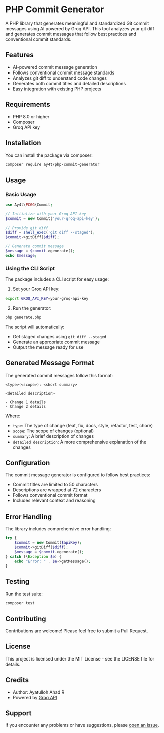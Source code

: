 # PHP Commit Generator

A PHP library that generates meaningful and standardized Git commit messages using AI powered by Groq API. This tool analyzes your git diff and generates commit messages that follow best practices and conventional commit standards.

## Features

- AI-powered commit message generation
- Follows conventional commit message standards
- Analyzes git diff to understand code changes
- Generates both commit titles and detailed descriptions
- Easy integration with existing PHP projects

## Requirements

- PHP 8.0 or higher
- Composer
- Groq API key

## Installation

You can install the package via composer:

```bash
composer require ay4t/php-commit-generator
```

## Usage

### Basic Usage

```php
use Ay4t\PCGG\Commit;

// Initialize with your Groq API key
$commit = new Commit('your-groq-api-key');

// Provide git diff
$diff = shell_exec('git diff --staged');
$commit->gitDiff($diff);

// Generate commit message
$message = $commit->generate();
echo $message;
```

### Using the CLI Script

The package includes a CLI script for easy usage:

1. Set your Groq API key:
```bash
export GROQ_API_KEY=your-groq-api-key
```

2. Run the generator:
```bash
php generate.php
```

The script will automatically:
- Get staged changes using `git diff --staged`
- Generate an appropriate commit message
- Output the message ready for use

## Generated Message Format

The generated commit messages follow this format:

```
<type>(<scope>): <short summary>

<detailed description>

- Change 1 details
- Change 2 details
```

Where:
- `type`: The type of change (feat, fix, docs, style, refactor, test, chore)
- `scope`: The scope of changes (optional)
- `summary`: A brief description of changes
- `detailed description`: A more comprehensive explanation of the changes

## Configuration

The commit message generator is configured to follow best practices:
- Commit titles are limited to 50 characters
- Descriptions are wrapped at 72 characters
- Follows conventional commit format
- Includes relevant context and reasoning

## Error Handling

The library includes comprehensive error handling:

```php
try {
    $commit = new Commit($apiKey);
    $commit->gitDiff($diff);
    $message = $commit->generate();
} catch (\Exception $e) {
    echo "Error: " . $e->getMessage();
}
```

## Testing

Run the test suite:

```bash
composer test
```

## Contributing

Contributions are welcome! Please feel free to submit a Pull Request.

## License

This project is licensed under the MIT License - see the LICENSE file for details.

## Credits

- Author: Ayatulloh Ahad R
- Powered by [Groq API](https://console.groq.com)

## Support

If you encounter any problems or have suggestions, please [open an issue](https://github.com/ay4t/php-commit-generator/issues).
